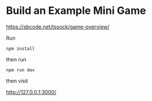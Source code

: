 # Build an Example Mini Game

https://sbcode.net/tssock/game-overview/

Run

```npm install```

then run

```npm run dev```

then visit

http://127.0.0.1:3000/